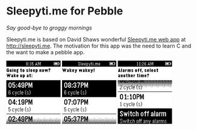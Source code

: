 # Sleepyti.me for Pebble
*Say good-bye to groggy mornings*

Sleepyti.me is based on David Shaws wonderful [Sleepyti.me web app](https://github.com/davidshaw/sleepyti.me) at http://sleepyti.me. The motivation for this app was the need to learn C and the want to make a pebble app. 

![pebble1](demo/sleepytimepebble.png)
![pebble2](demo/sleepytimepebble2.png)
![pebble3](demo/sleepytimepebble3.png)